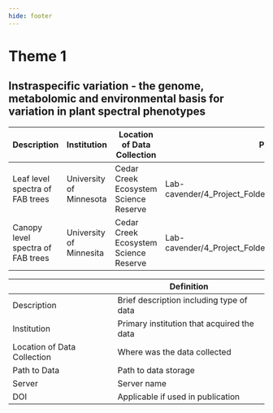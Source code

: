 ```yaml
---
hide: footer
---
```


Theme 1
================

## Instraspecific variation - the genome, metabolomic and environmental basis for variation in plant spectral phenotypes

| Description                       | Institution             | Location of Data Collection           | Path to Data                                                 | Server               | DOI |
|-----------------------------------|-------------------------|---------------------------------------|--------------------------------------------------------------|----------------------|-----|
| Leaf level spectra of FAB trees   | University of Minnesota | Cedar Creek Ecosystem Science Reserve | Lab-cavender/4_Project_Folders/Cedar_Creek/FAB2/Data/Spectra | UMN CBS shared drive |     |
| Canopy level spectra of FAB trees | University of Minnesita | Cedar Creek Ecosystem Science Reserve | Lab-cavender/4_Project_Folders/Cedar_Creek/FAB2/Data/spectra | UMN CVS shared drive |     |

|                             | Definition                                 |
|-----------------------------|--------------------------------------------|
| Description                 | Brief description including type of data   |
| Institution                 | Primary institution that acquired the data |
| Location of Data Collection | Where was the data collected               |
| Path to Data                | Path to data storage                       |
| Server                      | Server name                                |
| DOI                         | Applicable if used in publication          |
